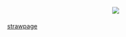 
## <p align="center">![](https://komarev.com/ghpvc/?username=trulylain&label=𓃠+&color=926937)


[strawpage](https://lainfr.straw.page/)
